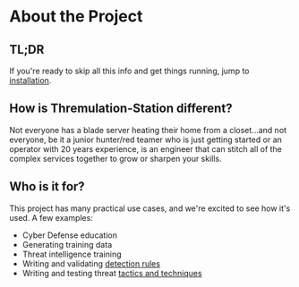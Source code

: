 # About the Project


## TL;DR

If you're ready to skip all this info and get things running, jump to [installation](../getting-started/installation.md).


## How is Thremulation-Station different?

Not everyone has a blade server heating their home from a closet...and not everyone, be it a junior hunter/red teamer who is just getting started or an operator with 20 years experience, is an engineer that can stitch all of the complex services together to grow or sharpen your skills.


## Who is it for?

This project has many practical use cases, and we're excited to see how it's used. A few examples:

- Cyber Defense education
- Generating training data
- Threat intelligence training
- Writing and validating [detection rules](https://github.com/elastic/detection-rules)
- Writing and testing threat [tactics and techniques](https://attack.mitre.org/tactics/enterprise/)

